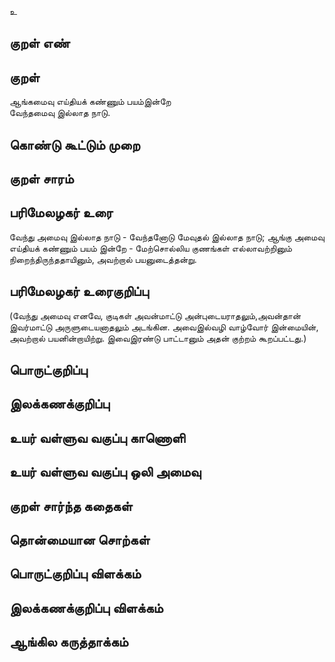 உ

## குறள் எண் 


## குறள் 
ஆங்கமைவு எய்தியக் கண்ணும் பயம்இன்றே  
வேந்தமைவு இல்லாத நாடு.

## கொண்டு கூட்டும் முறை


## குறள் சாரம் 


## பரிமேலழகர் உரை

வேந்து அமைவு இல்லாத நாடு - வேந்தனோடு மேவுதல் இல்லாத நாடு; ஆங்கு அமைவு எய்தியக் கண்ணும் பயம் இன்றே - மேற்சொல்லிய குணங்கள் எல்லாவற்றினும் நிறைந்திருந்ததாயினும், அவற்றால் பயனுடைத்தன்று. 
## பரிமேலழகர் உரைகுறிப்பு   

(வேந்து அமைவு எனவே, குடிகள் அவன்மாட்டு அன்புடையராதலும்,அவன்தான் இவர்மாட்டு அருளுடையனாதலும் அடங்கின. அவைஇல்வழி வாழ்வோர் இன்மையின், அவற்றால் பயனின்றாயிற்று. இவைஇரண்டு பாட்டானும் அதன் குற்றம் கூறப்பட்டது.)


## பொருட்குறிப்பு 


## இலக்கணக்குறிப்பு  


## உயர் வள்ளுவ வகுப்பு காணொளி


## உயர் வள்ளுவ வகுப்பு ஒலி அமைவு 

 
## குறள் சார்ந்த கதைகள் 


## தொன்மையான சொற்கள்


## பொருட்குறிப்பு விளக்கம்


## இலக்கணக்குறிப்பு விளக்கம்


## ஆங்கில கருத்தாக்கம் 


